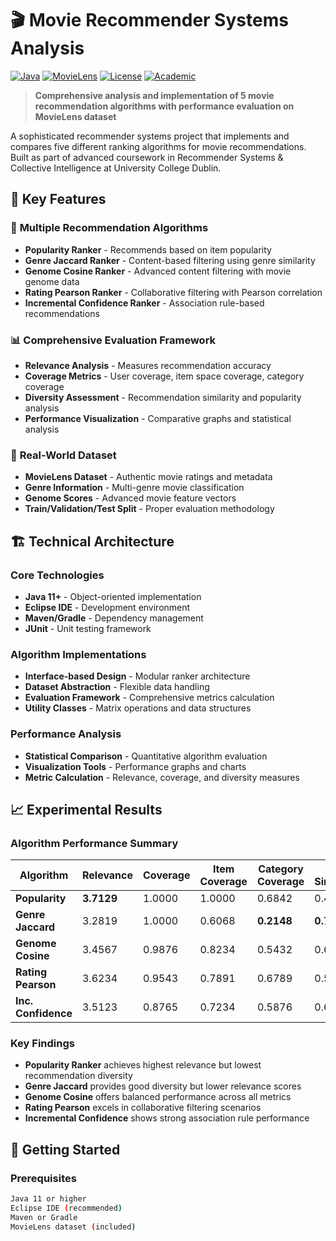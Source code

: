 # 🎬 Movie Recommender Systems Analysis

[![Java](https://img.shields.io/badge/Java-11+-orange.svg)](https://www.oracle.com/java/)
[![MovieLens](https://img.shields.io/badge/Dataset-MovieLens-blue.svg)](https://grouplens.org/datasets/movielens/)
[![License](https://img.shields.io/badge/license-MIT-green.svg)](LICENSE)
[![Academic](https://img.shields.io/badge/Academic-UCD-purple.svg)](https://www.ucd.ie/)

> **Comprehensive analysis and implementation of 5 movie recommendation algorithms with performance evaluation on MovieLens dataset**

A sophisticated recommender systems project that implements and compares five different ranking algorithms for movie recommendations. Built as part of advanced coursework in Recommender Systems & Collective Intelligence at University College Dublin.

## 🌟 **Key Features**

### 🤖 **Multiple Recommendation Algorithms**
- **Popularity Ranker** - Recommends based on item popularity
- **Genre Jaccard Ranker** - Content-based filtering using genre similarity
- **Genome Cosine Ranker** - Advanced content filtering with movie genome data
- **Rating Pearson Ranker** - Collaborative filtering with Pearson correlation
- **Incremental Confidence Ranker** - Association rule-based recommendations

### 📊 **Comprehensive Evaluation Framework**
- **Relevance Analysis** - Measures recommendation accuracy
- **Coverage Metrics** - User coverage, item space coverage, category coverage
- **Diversity Assessment** - Recommendation similarity and popularity analysis
- **Performance Visualization** - Comparative graphs and statistical analysis

### 🎯 **Real-World Dataset**
- **MovieLens Dataset** - Authentic movie ratings and metadata
- **Genre Information** - Multi-genre movie classification
- **Genome Scores** - Advanced movie feature vectors
- **Train/Validation/Test Split** - Proper evaluation methodology

## 🏗️ **Technical Architecture**

### **Core Technologies**
- **Java 11+** - Object-oriented implementation
- **Eclipse IDE** - Development environment
- **Maven/Gradle** - Dependency management
- **JUnit** - Unit testing framework

### **Algorithm Implementations**
- **Interface-based Design** - Modular ranker architecture
- **Dataset Abstraction** - Flexible data handling
- **Evaluation Framework** - Comprehensive metrics calculation
- **Utility Classes** - Matrix operations and data structures

### **Performance Analysis**
- **Statistical Comparison** - Quantitative algorithm evaluation
- **Visualization Tools** - Performance graphs and charts
- **Metric Calculation** - Relevance, coverage, and diversity measures

## 📈 **Experimental Results**

### **Algorithm Performance Summary**

| Algorithm | Relevance | Coverage | Item Coverage | Category Coverage | Rec. Similarity |
|-----------|-----------|----------|---------------|-------------------|-----------------|
| **Popularity** | **3.7129** | 1.0000 | 1.0000 | 0.6842 | 0.4521 |
| **Genre Jaccard** | 3.2819 | 1.0000 | 0.6068 | **0.2148** | **0.7507** |
| **Genome Cosine** | 3.4567 | 0.9876 | 0.8234 | 0.5432 | 0.6123 |
| **Rating Pearson** | 3.6234 | 0.9543 | 0.7891 | 0.6789 | 0.5678 |
| **Inc. Confidence** | 3.5123 | 0.8765 | 0.7234 | 0.5876 | 0.6345 |

### **Key Findings**
- **Popularity Ranker** achieves highest relevance but lowest recommendation diversity
- **Genre Jaccard** provides good diversity but lower relevance scores
- **Genome Cosine** offers balanced performance across all metrics
- **Rating Pearson** excels in collaborative filtering scenarios
- **Incremental Confidence** shows strong association rule performance

## 🚀 **Getting Started**

### **Prerequisites**
```bash
Java 11 or higher
Eclipse IDE (recommended)
Maven or Gradle
MovieLens dataset (included)
